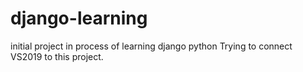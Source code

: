 # django-learning
initial project in process of learning django python
Trying to connect VS2019 to this project.
